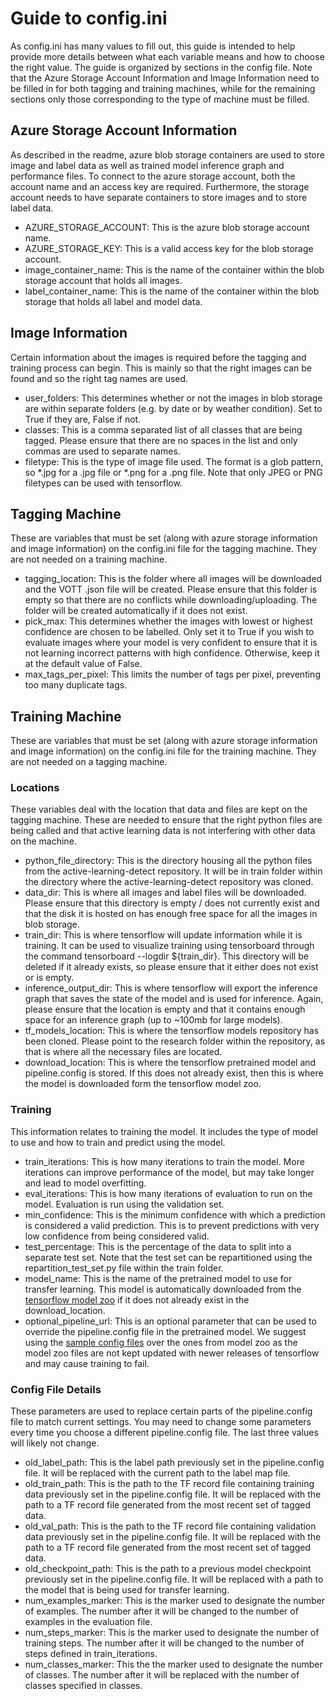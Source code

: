# Guide to config.ini
As config.ini has many values to fill out, this guide is intended to help provide more details between what each variable means and how to choose the right value. The guide is organized by sections in the config file. Note that the Azure Storage Account Information and Image Information need to be filled in for both tagging and training machines, while for the remaining sections only those corresponding to the type of machine must be filled.
## Azure Storage Account Information
As described in the readme, azure blob storage containers are used to store image and label data as well as trained model inference graph and performance files. To connect to the azure storage account, both the account name and an access key are required. Furthermore, the storage account needs to have separate containers to store images and to store label data.
- AZURE_STORAGE_ACCOUNT:
This is the azure blob storage account name.
- AZURE_STORAGE_KEY:
This is a valid access key for the blob storage account.
- image_container_name:
This is the name of the container within the blob storage account that holds all images.
- label_container_name:
This is the name of the container within the blob storage that holds all label and model data.
## Image Information
Certain information about the images is required before the tagging and training process can begin. This is mainly so that the right images can be found and so the right tag names are used.
- user_folders:
This determines whether or not the images in blob storage are within separate folders (e.g. by date or by weather condition). Set to True if they are, False if not.
- classes:
This is a comma separated list of all classes that are being tagged. Please ensure that there are no spaces in the list and only commas are used to separate names.
- filetype:
This is the type of image file used. The format is a glob pattern, so *.jpg for a .jpg file or *.png for a .png file. Note that only JPEG or PNG filetypes can be used with tensorflow.
## Tagging Machine
These are variables that must be set (along with azure storage information and image information) on the config.ini file for the tagging machine. They are not needed on a training machine.
- tagging_location:
This is the folder where all images will be downloaded and the VOTT .json file will be created. Please ensure that this folder is empty so that there are no conflicts while downloading/uploading. The folder will be created automatically if it does not exist.
- pick_max:
This determines whether the images with lowest or highest confidence are chosen to be labelled. Only set it to True if you wish to evaluate images where your model is very confident to ensure that it is not learning incorrect patterns with high confidence. Otherwise, keep it at the default value of False.
- max_tags_per_pixel:
This limits the number of tags per pixel, preventing too many duplicate tags.
## Training Machine
These are variables that must be set (along with azure storage information and image information) on the config.ini file for the training machine. They are not needed on a tagging machine.
### Locations
These variables deal with the location that data and files are kept on the tagging machine. These are needed to ensure that the right python files are being called and that active learning data is not interfering with other data on the machine.
- python_file_directory:
This is the directory housing all the python files from the active-learning-detect repository. It will be in train folder within the directory where the active-learning-detect repository was cloned.
- data_dir:
This is where all images and label files will be downloaded. Please ensure that this directory is empty / does not currently exist and that the disk it is hosted on has enough free space for all the images in blob storage.
- train_dir:
This is where tensorflow will update information while it is training. It can be used to visualize training using tensorboard through the command tensorboard --logdir ${train_dir}. This directory will be deleted if it already exists, so please ensure that it either does not exist or is empty.
- inference_output_dir:
This is where tensorflow will export the inference graph that saves the state of the model and is used for inference. Again, please ensure that the location is empty and that it contains enough space for an inference graph (up to ~100mb for large models).
- tf_models_location:
This is where the tensorflow models repository has been cloned. Please point to the research folder within the repository, as that is where all the necessary files are located.
- download_location:
This is where the tensorflow pretrained model and pipeline.config is stored. If this does not already exist, then this is where the model is downloaded form the tensorflow model zoo.
### Training
This information relates to training the model. It includes the type of model to use and how to train and predict using the model.
- train_iterations:
This is how many iterations to train the model. More iterations can improve performance of the model, but may take longer and lead to model overfitting.
- eval_iterations:
This is how many iterations of evaluation to run on the model. Evaluation is run using the validation set.
- min_confidence:
This is the minimum confidence with which a prediction is considered a valid prediction. This is to prevent predictions with very low confidence from being considered valid.
- test_percentage:
This is the percentage of the data to split into a separate test set. Note that the test set can be repartitioned using the repartition_test_set.py file within the train folder.
- model_name:
This is the name of the pretrained model to use for transfer learning. This model is automatically downloaded from the [tensorflow model zoo](https://github.com/tensorflow/models/blob/master/research/object_detection/g3doc/detection_model_zoo.md) if it does not already exist in the download_location.
- optional_pipeline_url:
This is an optional parameter that can be used to override the pipeline.config file in the pretrained model. We suggest using the [sample config files](https://github.com/tensorflow/models/tree/master/research/object_detection/samples/configs) over the ones from model zoo as the model zoo files are not kept updated with newer releases of tensorflow and may cause training to fail.
### Config File Details
These parameters are used to replace certain parts of the pipeline.config file to match current settings. You may need to change some parameters every time you choose a different pipeline.config file. The last three values will likely not change.
- old_label_path:
This is the label path previously set in the pipeline.config file. It will be replaced with the current path to the label map file.
- old_train_path:
This is the path to the TF record file containing training data previously set in the pipeline.config file. It will be replaced with the path to a TF record file generated from the most recent set of tagged data.
- old_val_path:
This is the path to the TF record file containing validation data previously set in the pipeline.config file. It will be replaced with the path to a TF record file generated from the most recent set of tagged data.
- old_checkpoint_path:
This is the path to a previous model checkpoint previously set in the pipeline.config file. It will be replaced with a path to the model that is being used for transfer learning.
- num_examples_marker:
This is the marker used to designate the number of examples. The number after it will be changed to the number of examples in the evaluation file.
- num_steps_marker:
This is the marker used to designate the number of training steps. The number after it will be changed to the number of steps defined in train_iterations.
- num_classes_marker:
This the the marker used to designate the number of classes. The number after it will be replaced with the number of classes specified in classes.
